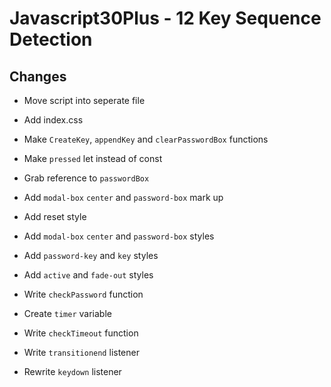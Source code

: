 # Javascript30Plus - 12 Key Sequence Detection

## Changes

- Move script into seperate file

- Add index.css

- Make `CreateKey`, `appendKey` and `clearPasswordBox` functions

- Make `pressed` let instead of const

- Grab reference to `passwordBox`

- Add `modal-box` `center` and `password-box` mark up

- Add reset style

- Add `modal-box` `center` and `password-box` styles

- Add `password-key` and `key` styles

- Add `active` and `fade-out` styles

- Write `checkPassword` function

- Create `timer` variable

- Write `checkTimeout` function

- Write `transitionend` listener

- Rewrite `keydown` listener
